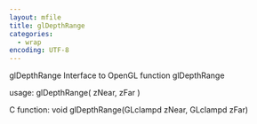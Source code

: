 ```yaml
---
layout: mfile
title: glDepthRange
categories:
  - wrap
encoding: UTF-8
---
```


glDepthRange  Interface to OpenGL function glDepthRange

usage:  glDepthRange( zNear, zFar )

C function:  void glDepthRange(GLclampd zNear, GLclampd zFar)